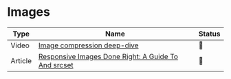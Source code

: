 # Images

| Type    | Name                                                                                                                                                         | Status          |
| ------- | ------------------------------------------------------------------------------------------------------------------------------------------------------------ | --------------- |
| Video   | [Image compression deep-dive](https://www.youtube.com/watch?v=F1kYBnY6mwg)                                                                                   | :bookmark_tabs: |
| Article | [Responsive Images Done Right: A Guide To <picture> And srcset](https://www.smashingmagazine.com/2014/05/responsive-images-done-right-guide-picture-srcset/) | :bookmark_tabs: |
